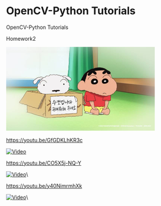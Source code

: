 # OpenCV-Python Tutorials
OpenCV-Python Tutorials

Homework2  

<img src="./image.jpg" width="80%" height="80%" title="QCQI Visualization" alt="QCQI Visualization"></img>

https://youtu.be/GfGDKLhKR3c

[![Video](https://img.youtube.com/vi/GfGDKLhKR3c/maxresdefault.jpg)](https://www.youtube.com/watch?v=GfGDKLhKR3c)

https://youtu.be/CO5X5j-NQ-Y

[![Video](https://img.youtube.com/vi/CO5X5j-NQ-Y/maxresdefault.jpg)](https://www.youtube.com/watch?v=CO5X5j-NQ-Y)\


https://youtu.be/y40NimrmhXk

[![Video](https://img.youtube.com/vi/y40NimrmhXk/maxresdefault.jpg)](https://www.youtube.com/watch?v=y40NimrmhXk)\
